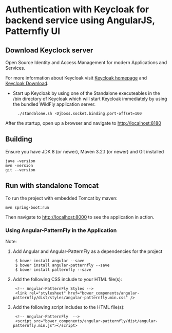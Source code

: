 # Authentication with Keycloak for backend service using AngularJS, Patternfly UI

## Download Keyclock server 

Open Source Identity and Access Management for modern Applications and Services.

For more information about Keycloak visit [Keycloak homepage](http://keycloak.org) and [Keycloak Download](http://www.keycloak.org/downloads.html).

- Start up Keycloak by using one of the Standalone executeables in the /bin directory of Keycloak which will start Keycloak  immediately by using the bundled WildFly application server.

        ./standalone.sh -Djboss.socket.binding.port-offset=100


After the startup, open up a browser and navigate to [http://localhost:8180](http://localhost:8180)

## Building

Ensure you have JDK 8 (or newer), Maven 3.2.1 (or newer) and Git installed

    java -version
    mvn -version
    git --version

## Run with standalone Tomcat

To run the project with embedded Tomcat by maven:

    mvn spring-boot:run

Then navigate to [http://localhost:8000](http://localhost:8000) to see the application in action.

### Using Angular-PatternFly in the Application

Note:

1. Add Angular and Angular-PatternFly as a dependencies for the project

        $ bower install angular --save
        $ bower install angular-patternfly --save
        $ bower install patternfly --save

2. Add the following CSS include to your HTML file(s):

        <!-- Angular-PatternFly Styles -->
        <link rel="stylesheet" href="bower_components/angular-patternfly/dist/styles/angular-patternfly.min.css" />

3. Add the following script includes to the HTML file(s):

        <!-- Angular-PatternFly  -->
        <script src="bower_components/angular-patternfly/dist/angular-patternfly.min.js"></script>


